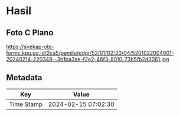 # Hasil

## Foto C Plano

https://sirekap-obj-formc.kpu.go.id/2ca5/pemilu/pdpr/52/01/02/20/04/5201022004001-20240214-220348--3b1ba3ae-f2e2-46f3-8010-73b5fb2d3061.jpg


## Metadata

| Key        | Value               |
| ---------- | ------------------- |
| Time Stamp | 2024-02-15 07:02:30 |



